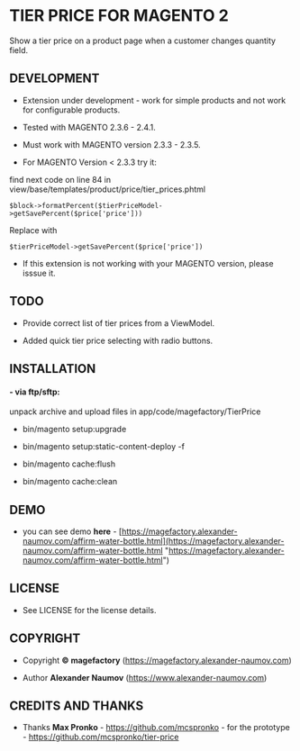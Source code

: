 # TIER PRICE FOR MAGENTO 2

Show a tier price on a product page when a customer changes quantity 
field.

## DEVELOPMENT

* Extension under development - work for simple products and not work for configurable 
products. 

* Tested with MAGENTO 2.3.6 - 2.4.1. 

* Must work with MAGENTO version 2.3.3 - 2.3.5.

* For MAGENTO Version < 2.3.3  try it: 

find next code on line 84 in view/base/templates/product/price/tier_prices.phtml

    $block->formatPercent($tierPriceModel->getSavePercent($price['price']))

Replace with 

    $tierPriceModel->getSavePercent($price['price'])

* If this extension is not working with your MAGENTO version, please isssue it. 

## TODO

* Provide correct list of tier prices from a ViewModel.

* Added quick tier price selecting with radio buttons.  

## INSTALLATION

#### - via ftp/sftp: 

unpack archive and upload files in app/code/magefactory/TierPrice

* bin/magento setup:upgrade

* bin/magento setup:static-content-deploy -f

* bin/magento cache:flush

* bin/magento cache:clean

## DEMO

* you can see demo **here** - 
[https://magefactory.alexander-naumov.com/affirm-water-bottle.html](https://magefactory.alexander-naumov.com/affirm-water-bottle.html 
"https://magefactory.alexander-naumov.com/affirm-water-bottle.html")

## LICENSE

* See LICENSE for the license details.

## COPYRIGHT

* Copyright **© magefactory** 
(https://magefactory.alexander-naumov.com)

* Author **Alexander Naumov** (https://www.alexander-naumov.com)

## CREDITS AND THANKS

*  Thanks **Max Pronko** - https://github.com/mcspronko - for the 
prototype -  https://github.com/mcspronko/tier-price

 
